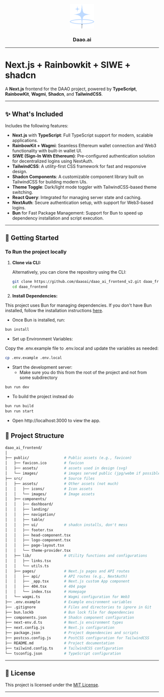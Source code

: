 <a id="readme-top"></a>

<br />
<div align="center">
  <a href="https://github.com/daaoai/daao_ai_frontend_v2">
    <img src="./src/assets/logo.svg" alt="Logo" width="80" height="80">
  </a>

  <h3 align="center">Daao.ai</h3>

</div>
 
---

# **Next.js + Rainbowkit + SIWE + shadcn**

<!-- Live Demo: [link-here](link-here) -->

A **Next.js** frontend for the DAAO project, powered by **TypeScript**, **RainbowKit**, **Wagmi**, **Shadcn**, and **TailwindCSS**. 

---

## ✨ **What's Included**

Includes the following features:

- **Next.js** with **TypeScript**: Full TypeScript support for modern, scalable applications.
- **RainbowKit + Wagmi**: Seamless Ethereum wallet connection and Web3 functionality with built-in wallet UI.
- **SIWE (Sign-In With Ethereum)**: Pre-configured authentication solution for decentralized logins using NextAuth.
- **TailwindCSS**: A utility-first CSS framework for fast and responsive design.
- **Shadcn Components**: A customizable component library built on TailwindCSS for building modern UIs.
- **Theme Toggle**: Dark/light mode toggler with TailwindCSS-based theme switching.
- **React Query**: Integrated for managing server state and caching.
- **NextAuth**: Secure authentication setup, with support for Web3-based logins.
- **Bun** for Fast Package Management: Support for Bun to speed up dependency installation and script execution.

---

## 🚀 **Getting Started**

### **To Run the project locally**


1. **Clone via CLI:**

   Alternatively, you can clone the repository using the CLI:

   ```sh
   git clone https://github.com/daaoai/daao_ai_frontend_v2.git daao_frontend
   cd daao_frontend 

   ```

3. **Install Dependencies:**

This project uses Bun for managing dependencies. If you don't have Bun installed, follow the installation instructions [here](https://bun.sh/docs/installation).

- Once Bun is installed, run:

```bash
bun install
```

- Set up Environment Variables:

Copy the .env.example file to .env.local and update the variables as needed:

```bash
cp .env.example .env.local
```

- Start the development server:
  - Make sure you do this from the root of the project and not from some subdirectory
```bash
bun run dev
```

- To build the project instead do

```sh
bun run build
bun run start
```

- Open http://localhost:3000 to view the app.


## 🔧 **Project Structure**

```bash
daao_ai_frontend/
│
├── public/                # Public assets (e.g., favicon)
│   ├── favicon.ico        # favicon
│   ├── assets/            # assets used in design (svg)
│   └── images/            # images served public (jpg/webm if possible)
├── src/                   # Source files
│   ├── assets/            # Other assets (not much)
│   │   ├── icons/         # Icon assets
│   │   └── images/        # Image assets
│   ├── components/
│   │   ├── dashboard/
│   │   ├── landing/
│   │   ├── navigation/
│   │   ├── table/
│   │   ├── ui/            # shadcn installs, don't mess
│   │   ├── footer.tsx
│   │   ├── head-component.tsx
│   │   ├── logo-component.tsx
│   │   ├── page-layout.tsx
│   │   └── theme-provider.tsx
│   ├── lib/               # Utility functions and configurations
│   │   ├── links.tsx
│   │   └── utils.ts
│   ├── pages/             # Next.js pages and API routes
│   │   ├── api/           # API routes (e.g., NextAuth)
│   │   ├── _app.tsx       # Next.js custom App component
│   │   ├── 404.tsx        # 404 page
│   │   └── index.tsx      # Homepage
│   └── wagmi.ts           # Wagmi configuration for Web3
├── .env.example           # Example environment variables
├── .gitignore             # Files and directories to ignore in Git
├── bun.lockb              # Bun lock file for dependencies
├── components.json        # Shadcn component configuration
├── next-env.d.ts          # Next.js environment types
├── next.config.js         # Next.js configuration
├── package.json           # Project dependencies and scripts
├── postcss.config.js      # PostCSS configuration for TailwindCSS
├── README.md              # Project documentation
├── tailwind.config.ts     # TailwindCSS configuration
└── tsconfig.json          # TypeScript configuration

```

---

## 📃 **License**

This project is licensed under the [MIT License](LICENSE).

---

<!-- ## 📢 **Contact** -->
<!---->
<!-- For any questions or inquiries, feel free to reach out via GitHub issues or open a discussion. We're happy to hear from the community and help with any issues you may encounter. -->
